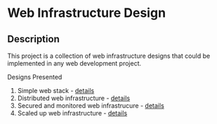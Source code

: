 # Web Infrastructure Design
## Description
This project is a collection of web infrastructure designs that could be implemented in any web development project.

Designs Presented
1. Simple web stack - [details](https://github.com/Gabogogi/alx-system_engineering-devops/blob/master/0x09-web_infrastructure_design/0-simple_web_stack.md)
2. Distributed web infrastructure - [details](https://github.com/Gabogogi/alx-system_engineering-devops/blob/master/0x09-web_infrastructure_design/1-distributed_web_infrastructure.md)
3. Secured and monitored web infrastrucure - [details](https://github.com/Gabogogi/alx-system_engineering-devops/blob/master/0x09-web_infrastructure_design/2-secured_and_monitored_web_infrastructure.md)
4. Scaled up web infrastructure - [details](https://github.com/Gabogogi/alx-system_engineering-devops/blob/master/0x09-web_infrastructure_design/3-scale_up.md)
